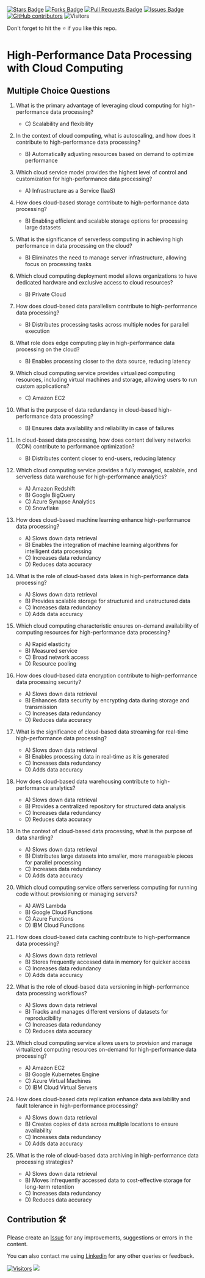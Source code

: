 <a href="https://github.com/drshahizan/HPDP/stargazers"><img src="https://img.shields.io/github/stars/drshahizan/HPDP" alt="Stars Badge"/></a>
<a href="https://github.com/drshahizan/HPDP/network/members"><img src="https://img.shields.io/github/forks/drshahizan/HPDP" alt="Forks Badge"/></a>
<a href="https://github.com/drshahizan/HPDP/pulls"><img src="https://img.shields.io/github/issues-pr/drshahizan/HPDP" alt="Pull Requests Badge"/></a>
<a href="https://github.com/drshahizan/HPDP/issues"><img src="https://img.shields.io/github/issues/drshahizan/HPDP" alt="Issues Badge"/></a>
<a href="https://github.com/drshahizan/HPDP/graphs/contributors"><img alt="GitHub contributors" src="https://img.shields.io/github/contributors/drshahizan/Python_Tutorial?color=2b9348"></a>
![Visitors](https://api.visitorbadge.io/api/visitors?path=https%3A%2F%2Fgithub.com%2Fdrshahizan%2FHPDP&labelColor=%23d9e3f0&countColor=%23697689&style=flat)

Don't forget to hit the :star: if you like this repo.

# High-Performance Data Processing with Cloud Computing

## Multiple Choice Questions																																					
1. What is the primary advantage of leveraging cloud computing for high-performance data processing?
   - C) Scalability and flexibility

2. In the context of cloud computing, what is autoscaling, and how does it contribute to high-performance data processing?
   - B) Automatically adjusting resources based on demand to optimize performance

3. Which cloud service model provides the highest level of control and customization for high-performance data processing?
   - A) Infrastructure as a Service (IaaS)
   
4. How does cloud-based storage contribute to high-performance data processing?
   - B) Enabling efficient and scalable storage options for processing large datasets

5. What is the significance of serverless computing in achieving high performance in data processing on the cloud?
   - B) Eliminates the need to manage server infrastructure, allowing focus on processing tasks

6. Which cloud computing deployment model allows organizations to have dedicated hardware and exclusive access to cloud resources?
   - B) Private Cloud

7. How does cloud-based data parallelism contribute to high-performance data processing?
   - B) Distributes processing tasks across multiple nodes for parallel execution

8. What role does edge computing play in high-performance data processing on the cloud?
   - B) Enables processing closer to the data source, reducing latency

9. Which cloud computing service provides virtualized computing resources, including virtual machines and storage, allowing users to run custom applications?
   - C) Amazon EC2

10. What is the purpose of data redundancy in cloud-based high-performance data processing?
    - B) Ensures data availability and reliability in case of failures

11. In cloud-based data processing, how does content delivery networks (CDN) contribute to performance optimization?
    - B) Distributes content closer to end-users, reducing latency

12. Which cloud computing service provides a fully managed, scalable, and serverless data warehouse for high-performance analytics?
    - A) Amazon Redshift
    - B) Google BigQuery
    - C) Azure Synapse Analytics
    - D) Snowflake

13. How does cloud-based machine learning enhance high-performance data processing?
    - A) Slows down data retrieval
    - B) Enables the integration of machine learning algorithms for intelligent data processing
    - C) Increases data redundancy
    - D) Reduces data accuracy

14. What is the role of cloud-based data lakes in high-performance data processing?
    - A) Slows down data retrieval
    - B) Provides scalable storage for structured and unstructured data
    - C) Increases data redundancy
    - D) Adds data accuracy

15. Which cloud computing characteristic ensures on-demand availability of computing resources for high-performance data processing?
    - A) Rapid elasticity
    - B) Measured service
    - C) Broad network access
    - D) Resource pooling

16. How does cloud-based data encryption contribute to high-performance data processing security?
    - A) Slows down data retrieval
    - B) Enhances data security by encrypting data during storage and transmission
    - C) Increases data redundancy
    - D) Reduces data accuracy

17. What is the significance of cloud-based data streaming for real-time high-performance data processing?
    - A) Slows down data retrieval
    - B) Enables processing data in real-time as it is generated
    - C) Increases data redundancy
    - D) Adds data accuracy

18. How does cloud-based data warehousing contribute to high-performance analytics?
    - A) Slows down data retrieval
    - B) Provides a centralized repository for structured data analysis
    - C) Increases data redundancy
    - D) Reduces data accuracy

19. In the context of cloud-based data processing, what is the purpose of data sharding?
    - A) Slows down data retrieval
    - B) Distributes large datasets into smaller, more manageable pieces for parallel processing
    - C) Increases data redundancy
    - D) Adds data accuracy

20. Which cloud computing service offers serverless computing for running code without provisioning or managing servers?
    - A) AWS Lambda
    - B) Google Cloud Functions
    - C) Azure Functions
    - D) IBM Cloud Functions

21. How does cloud-based data caching contribute to high-performance data processing?
    - A) Slows down data retrieval
    - B) Stores frequently accessed data in memory for quicker access
    - C) Increases data redundancy
    - D) Adds data accuracy

22. What is the role of cloud-based data versioning in high-performance data processing workflows?
    - A) Slows down data retrieval
    - B) Tracks and manages different versions of datasets for reproducibility
    - C) Increases data redundancy
    - D) Reduces data accuracy

23. Which cloud computing service allows users to provision and manage virtualized computing resources on-demand for high-performance data processing?
    - A) Amazon EC2
    - B) Google Kubernetes Engine
    - C) Azure Virtual Machines
    - D) IBM Cloud Virtual Servers

24. How does cloud-based data replication enhance data availability and fault tolerance in high-performance processing?
    - A) Slows down data retrieval
    - B) Creates copies of data across multiple locations to ensure availability
    - C) Increases data redundancy
    - D) Adds data accuracy

25. What is the role of cloud-based data archiving in high-performance data processing strategies?
    - A) Slows down data retrieval
    - B) Moves infrequently accessed data to cost-effective storage for long-term retention
    - C) Increases data redundancy
    - D) Reduces data accuracy

## Contribution 🛠️
Please create an [Issue](https://github.com/drshahizan/HPDP/issues) for any improvements, suggestions or errors in the content.

You can also contact me using [Linkedin](https://www.linkedin.com/in/drshahizan/) for any other queries or feedback.

[![Visitors](https://api.visitorbadge.io/api/visitors?path=https%3A%2F%2Fgithub.com%2Fdrshahizan&labelColor=%23697689&countColor=%23555555&style=plastic)](https://visitorbadge.io/status?path=https%3A%2F%2Fgithub.com%2Fdrshahizan)
![](https://hit.yhype.me/github/profile?user_id=81284918)
